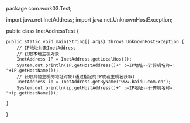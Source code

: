 package com.work03.Test;

import java.net.InetAddress;
import java.net.UnknownHostException;

public class InetAddressTest {

	public static void main(String[] args) throws UnknownHostException {
		// IP地址对象InetAddress
		// 获取本地主机对象
		InetAddress IP = InetAddress.getLocalHost();
		System.out.println(IP.getHostAddress()+" :←IP地址--计算机名称→: "+IP.getHostName());
		// 获取其他主机的地址对象(通过指定的IP或者主机名获取)
		InetAddress ip = InetAddress.getByName("www.baidu.com.cn");
		System.out.println(ip.getHostAddress()+" :←IP地址--计算机名称→: "+ip.getHostName());

	}

}
